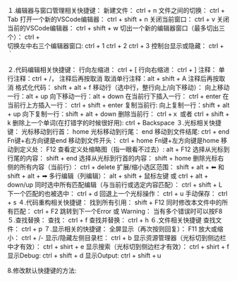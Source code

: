 
１.编辑器与窗口管理相关快捷键：
新建文件：
ctrl + n
文件之间的切换：
ctrl + Tab
打开一个新的VSCode编辑器：
ctrl  + shift + n
关闭当前窗口：
ctrl  + v
关闭当前的VSCode编辑器：
ctrl  + shift + w
切出一个新的编辑器窗口（最多切出三个）：
ctrl  + \
切换左中右三个编辑器窗口:
ctrl  + 1        ctrl  + 2        ctrl  + 3
控制台显示或隐藏：
 ctrl + ｀

２.代码编辑相关快捷键：
行向左缩进：
ctrl + [
行向右缩进：
ctrl + ]
注释：
单行注释：ctrl + /， 注释后再按取消
取消单行注释：alt + shift + A 注释后再按取消
格式化代码：
shift + alt + f
移动行（选中行，整行向上/向下移动）：
向上移动一行：alt + up
向下移动一行：alt + down
在当前行下插入一行：
ctrl + enter
在当前行上方插入一行：
ctrl + shift + enter
复制当前行:
 向上复制一行：shift + alt + up
 向下复制一行：shift + alt + down
删除当前行：
ctrl +ｘ 或者   ctrl + shift + k
删除上一个单词(在打错字的时候很好用):
ctrl + Backspace
３.光标相关快捷键：
光标移动到行首：
home
光标移动到行尾：
end
移动到文件结尾:
ctrl + end
Fn键+右方向键是end
移动到文件开头：
ctrl + home
Fn键+左方向键是home
移动到定义处：
F12
查看定义处缩略图（指一眼看不过去）:
alt + F12
选择从光标到行尾的内容：
shift + end
选择从光标到行首的内容：
shift + home
删除光标右侧的所有内容（当前行）：
ctrl + delete
扩展/缩小选区范围：
shift + alt + ⬅    和   shift + alt + ➡
多行编辑（列编辑）：
alt + shift + 鼠标左键   或   ctrl + alt + down/up
同时选中所有匹配编辑（与当前行或选定内容匹配）：
ctrl + shift + L
下一个匹配的也被选中：
ctrl + d
回退上一个光标操作：
ctrl + u
手动保存：
ctrl + s
４.代码重构相关快捷键：
找到所有引用：
shift + F12
同时修改本文件中的所有匹配：
ctrl + F2
跳转到下一个Error 或 Warning：
当有多个错误时可以按F8
５.查找替换：
查找：
ctrl + f
查找并替换：
ctrl + h
６.文件相关快捷键
查找文件：
ctrl + p
７.显示相关的快捷键：
全屏显示（再次按则回复）：
F11
放大或缩小：
ctrl + /-
显示/隐藏左侧目录栏：
ctrl + b
显示资源管理器（光标切到侧边栏中才有效）：
ctrl + shirt + e
显示搜索（光标切到侧边栏才有效）：
ctrl + shirt + f
显示Debug:
ctrl + shift + d
显示Output:
ctrl + shift +ｕ


8.修改默认快捷键的方法:


